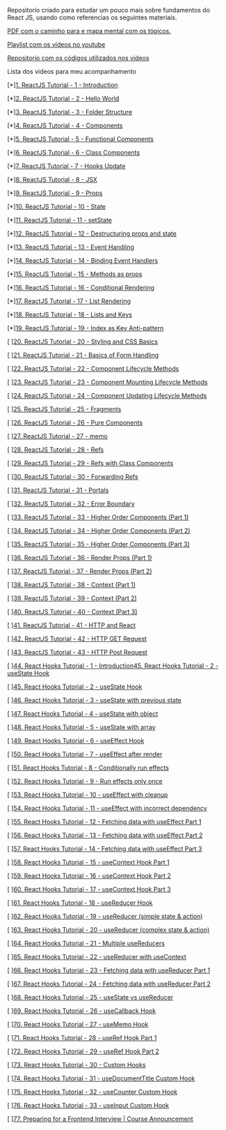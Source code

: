 Repositorio criado para estudar um pouco mais sobre fundamentos do React JS,  usando como referencias os seguintes materiais.

[PDF com o caminho para e mapa mental com os tópicos.](https://github.com/gopinav/Learning-Path-Resources/blob/master/React_Learning_Path_2020.pdf)

[Playlist com os vídeos no youtube](https://www.youtube.com/watch?v=QFaFIcGhPoM&list=PLC3y8-rFHvwgg3vaYJgHGnModB54rxOk3)

[Repositorio com os códigos utilizados nos videos](https://github.com/gopinav/React-Tutorials)

Lista dos videos para meu acompanhamento

[*][1. ReactJS Tutorial - 1 - Introduction](https://www.youtube.com/watch?v=QFaFIcGhPoM)

[*][2. ReactJS Tutorial - 2 - Hello World](https://www.youtube.com/watch?v=9hb_0TZ_MVI)

[*][3. ReactJS Tutorial - 3 - Folder Structure](https://www.youtube.com/watch?v=9VIiLJL0H4Y)

[*][4. ReactJS Tutorial - 4 - Components](https://www.youtube.com/watch?v=Y2hgEGPzTZY)

[*][5. ReactJS Tutorial - 5 - Functional Components](https://www.youtube.com/watch?v=Cla1WwguArA)

[*][6. ReactJS Tutorial - 6 - Class Components](https://www.youtube.com/watch?v=lnV34uLEzis)

[*][7. ReactJS Tutorial - 7 - Hooks Update](https://www.youtube.com/watch?v=oecI26cWqzk)

[*][8. ReactJS Tutorial - 8 - JSX](https://www.youtube.com/watch?v=7fPXI_MnBOY)

[*][9. ReactJS Tutorial - 9 - Props](https://www.youtube.com/watch?v=m7OWXtbiXX8)

[*][10. ReactJS Tutorial - 10 - State](https://www.youtube.com/watch?v=4ORZ1GmjaMc)

[*][11. ReactJS Tutorial - 11 - setState](https://www.youtube.com/watch?v=uirRaVjRsf4)

[*][12. ReactJS Tutorial - 12 - Destructuring props and state](https://www.youtube.com/watch?v=5_PdMS9CLLI)

[*][13. ReactJS Tutorial - 13 - Event Handling](https://www.youtube.com/watch?v=Znqv84xi8Vs)

[*][14. ReactJS Tutorial - 14 - Binding Event Handlers](https://www.youtube.com/watch?v=kVWpBtRjkCk)

[*][15. ReactJS Tutorial - 15 - Methods as props](https://www.youtube.com/watch?v=QpfyjwhY9kg)

[*][16. ReactJS Tutorial - 16 - Conditional Rendering](https://www.youtube.com/watch?v=7o5FPaVA9m0)

[*][17. ReactJS Tutorial - 17 - List Rendering](https://www.youtube.com/watch?v=5s8Ol9uw-yM)

[*][18. ReactJS Tutorial - 18 - Lists and Keys](https://www.youtube.com/watch?v=0sasRxl35_8)

[*][19. ReactJS Tutorial - 19 - Index as Key Anti-pattern](https://www.youtube.com/watch?v=xlPxnc5uUPQ)

[ ][20. ReactJS Tutorial - 20 - Styling and CSS Basics](https://www.youtube.com/watch?v=j5P9FHiBVNo)

[ ][21. ReactJS Tutorial - 21 - Basics of Form Handling](https://www.youtube.com/watch?v=7Vo_VCcWupQ)

[ ][22. ReactJS Tutorial - 22 - Component Lifecycle Methods](https://www.youtube.com/watch?v=qnN_FuFNq2g)

[ ][23. ReactJS Tutorial - 23 - Component Mounting Lifecycle Methods](https://www.youtube.com/watch?v=KDXZibVdiEI)

[ ][24. ReactJS Tutorial - 24 - Component Updating Lifecycle Methods](https://www.youtube.com/watch?v=DyPkojd1fas)

[ ][25. ReactJS Tutorial - 25 - Fragments](https://www.youtube.com/watch?v=bHdh1T0-US4)

[ ][26. ReactJS Tutorial - 26 - Pure Components](https://www.youtube.com/watch?v=YCRuTT31qR0)

[ ][27. ReactJS Tutorial - 27 - memo](https://www.youtube.com/watch?v=7TaBhrnPH78)

[ ][28. ReactJS Tutorial - 28 - Refs](https://www.youtube.com/watch?v=FXa9mMTKOu8)

[ ][29. ReactJS Tutorial - 29 - Refs with Class Components](https://www.youtube.com/watch?v=8aCXVC9Qmto)

[ ][30. ReactJS Tutorial - 30 - Forwarding Refs](https://www.youtube.com/watch?v=RLWniwmfdq4)

[ ][31. ReactJS Tutorial - 31 - Portals](https://www.youtube.com/watch?v=HpHLa-5Wdys)

[ ][32. ReactJS Tutorial - 32 - Error Boundary](https://www.youtube.com/watch?v=DNYXgtZBRPE)

[ ][33. ReactJS Tutorial - 33 - Higher Order Components (Part 1)](https://www.youtube.com/watch?v=B6aNv8nkUSw)

[ ][34. ReactJS Tutorial - 34 - Higher Order Components (Part 2)](https://www.youtube.com/watch?v=rsBQj6X7UK8)

[ ][35. ReactJS Tutorial - 35 - Higher Order Components (Part 3)](https://www.youtube.com/watch?v=l8V59zIdBXU)

[ ][36. ReactJS Tutorial - 36 - Render Props (Part 1)](https://www.youtube.com/watch?v=NdapMDgNhtE)

[ ][37. ReactJS Tutorial - 37 - Render Props (Part 2)](https://www.youtube.com/watch?v=EZil2OTyB4w)

[ ][38. ReactJS Tutorial - 38 - Context (Part 1)](https://www.youtube.com/watch?v=j3j8St50fNY)

[ ][39. ReactJS Tutorial - 39 - Context (Part 2)](https://www.youtube.com/watch?v=lTjQjWemKgE)

[ ][40. ReactJS Tutorial - 40 - Context (Part 3)](https://www.youtube.com/watch?v=A9WlkhdLnn0)

[ ][41. ReactJS Tutorial - 41 - HTTP and React](https://www.youtube.com/watch?v=GTmjthNvrxY)

[ ][42. ReactJS Tutorial - 42 - HTTP GET Request](https://www.youtube.com/watch?v=NEYrSUM4Umw)

[ ][43. ReactJS Tutorial - 43 - HTTP Post Request](https://www.youtube.com/watch?v=x9UEDRbLhJE)

[ ][44. React Hooks Tutorial - 1 - Introduction45. React Hooks Tutorial - 2 - useState Hook](https://www.youtube.com/watch?v=cF2lQ_gZeA8)

[ ][45. React Hooks Tutorial - 2 - useState Hook](https://www.youtube.com/watch?v=lAW1Jmmr9hc)

[ ][46. React Hooks Tutorial - 3 - useState with previous state](https://www.youtube.com/watch?v=d0plTCQgsXs)

[ ][47. React Hooks Tutorial - 4 - useState with object](https://www.youtube.com/watch?v=-3lL8oyev9w)

[ ][48. React Hooks Tutorial - 5 - useState with array](https://www.youtube.com/watch?v=RZ5wKYbOM_I)

[ ][49. React Hooks Tutorial - 6 - useEffect Hook](https://www.youtube.com/watch?v=06Y6aJzTmXY)

[ ][50. React Hooks Tutorial - 7 - useEffect after render](https://www.youtube.com/watch?v=nAuWOnFMlOw)

[ ][51. React Hooks Tutorial - 8 - Conditionally run effects](https://www.youtube.com/watch?v=8DYlzVUTC7s)

[ ][52. React Hooks Tutorial - 9 - Run effects only once](https://www.youtube.com/watch?v=BH4xvzHa7H8)

[ ][53. React Hooks Tutorial - 10 - useEffect with cleanup](https://www.youtube.com/watch?v=DTlmk6QeOHY)

[ ][54. React Hooks Tutorial - 11 - useEffect with incorrect dependency](https://www.youtube.com/watch?v=SP-NrbQHFww)

[ ][55. React Hooks Tutorial - 12 - Fetching data with useEffect Part 1](https://www.youtube.com/watch?v=bYFYF2GnMy8)

[ ][56. React Hooks Tutorial - 13 - Fetching data with useEffect Part 2](https://www.youtube.com/watch?v=1tfd6ANaNRY)

[ ][57. React Hooks Tutorial - 14 - Fetching data with useEffect Part 3](https://www.youtube.com/watch?v=zm_09NER-R0)

[ ][58. React Hooks Tutorial - 15 - useContext Hook Part 1](https://www.youtube.com/watch?v=CI7EYWmRDJE)

[ ][59. React Hooks Tutorial - 16 - useContext Hook Part 2](https://www.youtube.com/watch?v=tEqNSOhCHLU)

[ ][60. React Hooks Tutorial - 17 - useContext Hook Part 3](https://www.youtube.com/watch?v=UjjtvroahBU)

[ ][61. React Hooks Tutorial - 18 - useReducer Hook](https://www.youtube.com/watch?v=cVYp4u1m6iA)

[ ][62. React Hooks Tutorial - 19 - useReducer (simple state & action)](https://www.youtube.com/watch?v=IHJ-TO_1nME)

[ ][63. React Hooks Tutorial - 20 - useReducer (complex state &amp; action)](https://www.youtube.com/watch?v=uX7lxFrWUbA)

[ ][64. React Hooks Tutorial - 21 - Multiple useReducers](https://www.youtube.com/watch?v=5DsCKNRA8s4)

[ ][65. React Hooks Tutorial - 22 - useReducer with useContext](https://www.youtube.com/watch?v=BCD2irXaVoE)

[ ][66. React Hooks Tutorial - 23 - Fetching data with useReducer Part 1](https://www.youtube.com/watch?v=snzS7-73SEQ)

[ ][67. React Hooks Tutorial - 24 - Fetching data with useReducer Part 2](https://www.youtube.com/watch?v=imjfiXxvMD8)

[ ][68. React Hooks Tutorial - 25 - useState vs useReducer](https://www.youtube.com/watch?v=3VClygDRSsU)

[ ][69. React Hooks Tutorial - 26 - useCallback Hook](https://www.youtube.com/watch?v=IL82CzlaCys)

[ ][70. React Hooks Tutorial - 27 - useMemo Hook](https://www.youtube.com/watch?v=qySZIzZvZOY)

[ ][71. React Hooks Tutorial - 28 - useRef Hook Part 1](https://www.youtube.com/watch?v=yCS2m01bQ6w)

[ ][72. React Hooks Tutorial - 29 - useRef Hook Part 2](https://www.youtube.com/watch?v=LWg0OyZQffc)

[ ][73. React Hooks Tutorial - 30 - Custom Hooks](https://www.youtube.com/watch?v=l-s9MgoMwTI)

[ ][74. React Hooks Tutorial - 31 - useDocumentTitle Custom Hook](https://www.youtube.com/watch?v=4yp6T-hF5ZY)

[ ][75. React Hooks Tutorial - 32 - useCounter Custom Hook](https://www.youtube.com/watch?v=W3_GIiN-nuc)

[ ][76. React Hooks Tutorial - 33 - useInput Custom Hook](https://www.youtube.com/watch?v=6am-yn3ZLEw)

[ ][77. Preparing for a Frontend Interview | Course Announcement](https://www.youtube.com/watch?v=_zGNa_8O2fE)
